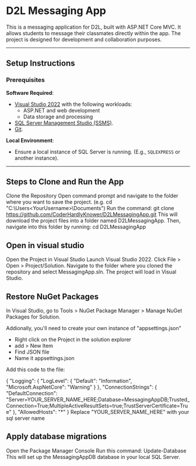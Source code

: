# D2L Messaging App

This is a messaging application for D2L, built with ASP.NET Core MVC. It allows students to message their classmates directly within the app. The project is designed for development and collaboration purposes.

---

## **Setup Instructions**

### Prerequisites
 **Software Required**:
   - [Visual Studio 2022](https://visualstudio.microsoft.com/) with the following workloads:
     - ASP.NET and web development
     - Data storage and processing
   - [SQL Server Management Studio (SSMS)](https://learn.microsoft.com/en-us/sql/ssms/download-sql-server-management-studio-ssms).
   - [Git](https://git-scm.com/).

 **Local Environment**:
   - Ensure a local instance of SQL Server is running. (E.g., `SQLEXPRESS` or another instance).

---

## Steps to Clone and Run the App
Clone the Repository
Open command prompt and navigate to the folder where you want to save the project. 
(e.g. cd "C:\Users\<YourUsername>\Documents")
Run the command: git clone https://github.com/CoderHardlyKnower/D2LMessagingApp.git
This will download the project files into a folder named D2LMessagingApp. 
Then, navigate into this folder by running:  cd D2LMessagingApp

## Open in visual studio
Open the Project in Visual Studio
Launch Visual Studio 2022.
Click File > Open > Project/Solution.
Navigate to the folder where you cloned the repository and select MessagingApp.sln.
The project will load in Visual Studio.

## Restore NuGet Packages
In Visual Studio, go to Tools > NuGet Package Manager > Manage NuGet Packages for Solution.

Addionally, you'll need to create your own instance of "appsettings.json"
- Right click on the Project in the solution explorer
- add > New Item
- Find JSON file
- Name it appsettings.json

Add this code to the file:

{
  "Logging": {
    "LogLevel": {
      "Default": "Information",
      "Microsoft.AspNetCore": "Warning"
    }
  },
  "ConnectionStrings": {
    "DefaultConnection": "Server=YOUR_SERVER_NAME_HERE;Database=MessagingAppDB;Trusted_Connection=True;MultipleActiveResultSets=true;TrustServerCertificate=True"
  },
  "AllowedHosts": "*"
}
Replace "YOUR_SERVER_NAME_HERE" with your sql server name

## Apply database migrations
Open the Package Manager Console 
Run this command: Update-Database
This will set up the MessagingAppDB database in your local SQL Server.
